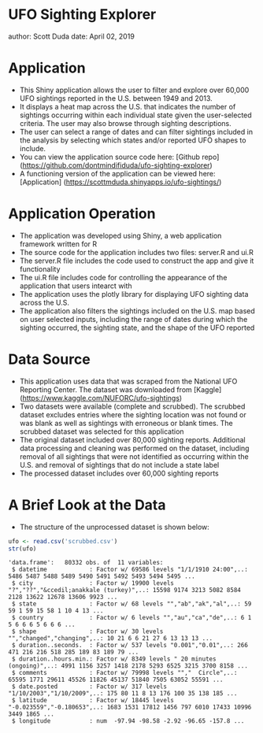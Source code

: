 UFO Sighting Explorer
========================================================
author: Scott Duda
date: April 02, 2019

Application 
========================================================

* This Shiny application allows the user to filter and explore over 60,000 UFO sightings reported in the U.S. between 1949 and 2013. 
* It displays a heat map across the U.S. that indicates the number of sightings occurring within each individual state given the user-selected criteria. The user may also browse through sighting descriptions. 
* The user can select a range of dates and can filter sightings included in the analysis by selecting which states and/or reported UFO shapes to include.
* You can view the application source code here:  [Github repo] (https://github.com/dontmindifiduda/ufo-sighting-explorer)
* A functioning version of the application can be viewed here:  [Application] (https://scottmduda.shinyapps.io/ufo-sightings/)

Application Operation
========================================================

* The application was developed using Shiny, a web application framework written for R
* The source code for the application includes two files:  server.R and ui.R
* The server.R file includes the code used to construct the app and give it functionality
* The ui.R file includes code for controlling the appearance of the application that users intearct with
* The application uses the plotly library for displaying UFO sighting data across the U.S.
* The application also filters the sightings included on the U.S. map based on user selected inputs, including the range of dates during which the sighting occurred, the sighting state, and the shape of the UFO reported


Data Source
========================================================

* This application uses data that was scraped from the National UFO Reporting Center. The dataset was downloaded from [Kaggle] (https://www.kaggle.com/NUFORC/ufo-sightings) 
* Two datasets were available (complete and scrubbed). The scrubbed dataset excludes entries where the sighting location was not found or was blank as well as sightings with erroneous or blank times. The scrubbed dataset was selected for this application
* The original dataset included over 80,000 sighting reports. Additional data processing and cleaning was performed on the dataset, including removal of all sightings that were not identified as occurring within the U.S. and removal of sightings that do not include a state label
* The processed dataset includes over 60,000 sighting reports


A Brief Look at the Data
========================================================

* The structure of the unprocessed dataset is shown below:


```r
ufo <- read.csv('scrubbed.csv')
str(ufo)
```

```
'data.frame':	80332 obs. of  11 variables:
 $ datetime            : Factor w/ 69586 levels "1/1/1910 24:00",..: 5486 5487 5488 5489 5490 5491 5492 5493 5494 5495 ...
 $ city                : Factor w/ 19900 levels "?","??","&ccedil;anakkale (turkey)",..: 15598 9174 3213 5082 8584 2128 13622 12678 13606 9923 ...
 $ state               : Factor w/ 68 levels "","ab","ak","al",..: 59 59 1 59 15 58 1 10 4 13 ...
 $ country             : Factor w/ 6 levels "","au","ca","de",..: 6 1 5 6 6 6 5 6 6 6 ...
 $ shape               : Factor w/ 30 levels "","changed","changing",..: 10 21 6 6 21 27 6 13 13 13 ...
 $ duration..seconds.  : Factor w/ 537 levels "0.001","0.01",..: 266 471 216 216 518 285 189 83 189 79 ...
 $ duration..hours.min.: Factor w/ 8349 levels " 20 minutes (ongoing)",..: 4991 1156 3257 1418 2178 5293 6525 3215 3700 8158 ...
 $ comments            : Factor w/ 79998 levels "","  Circle",..: 65595 1771 29611 45526 11826 45137 51840 7505 63052 55591 ...
 $ date.posted         : Factor w/ 317 levels "1/10/2003","1/10/2009",..: 175 80 11 8 13 176 100 35 138 185 ...
 $ latitude            : Factor w/ 18445 levels "-0.023559","-0.180653",..: 1683 1531 17812 1456 797 6010 17433 10996 3449 1865 ...
 $ longitude           : num  -97.94 -98.58 -2.92 -96.65 -157.8 ...
```





